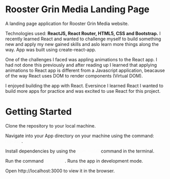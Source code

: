# Rooster Grin Media Landing Page

A landing page application for Rooster Grin Media website.

Technologies used: **ReactJS, React Router, HTML5, CSS and Bootstrap.** I recently learned React and wanted to challenge myself to build something new and apply my new gained skills and aslo learn more things along the way. App was built using create-react-app.

One of the challenges I faced was appling animations to the React app. I had not done this previously and after reading up I learned that applying animations to React app is different from a Javascript application, beacause of the way React uses DOM to render components (Virtual DOM).

I enjoyed building the app with React. Eversince I learned React I wanted to build more apps for practice and was excited to use React for this project. 

# Getting Started

Clone the repository to your local machine.

Navigate into your App directory on your machine using the command: <span style="color:#fafafa">cd my-app</span>.

Install dependencies by using the <span style="color:#fafafa">npm install</span> command in the terminal.

Run the command <span style="color:#fafafa">npm start</span>. Runs the app in development mode.

Open http://localhost:3000 to view it in the browser.
